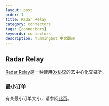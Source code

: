 ```yaml
---
layout: post
order: 1
title: Radar Relay
category: connectors
tags: [connectors]
keywords: connectors
description: hummingbot 中文翻译
---
```


## Radar Relay

[Radar Relay](https://radarrelay.com/)是一种使用[0x协议](https://0x.org/)的去中心化交易所。

### 最小订单

有关最小订单大小，请参阅[此页](https://support.radarrelay.com/en/support/solutions/articles/42000022036-do-you-have-a-minimum-or-maximum-order-size-)。








